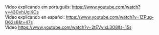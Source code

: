 Video explicando em português: https://www.youtube.com/watch?v=43CvhUgiKCs<br>
Video explicando en español: https://www.youtube.com/watch?v=1ZPug-D62s8&t=47s<br>
Video https://www.youtube.com/watch?v=2tEVvIxL3O8&t=15s
